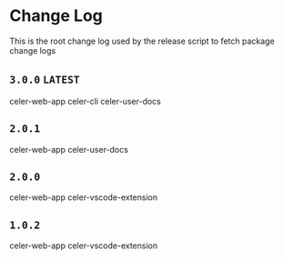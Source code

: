 # Change Log
This is the root change log used by the release script to fetch package change logs

## `3.0.0` `LATEST`
celer-web-app
celer-cli
celer-user-docs

## `2.0.1`
celer-web-app
celer-user-docs

## `2.0.0`
celer-web-app
celer-vscode-extension

## `1.0.2` 
celer-web-app
celer-vscode-extension
